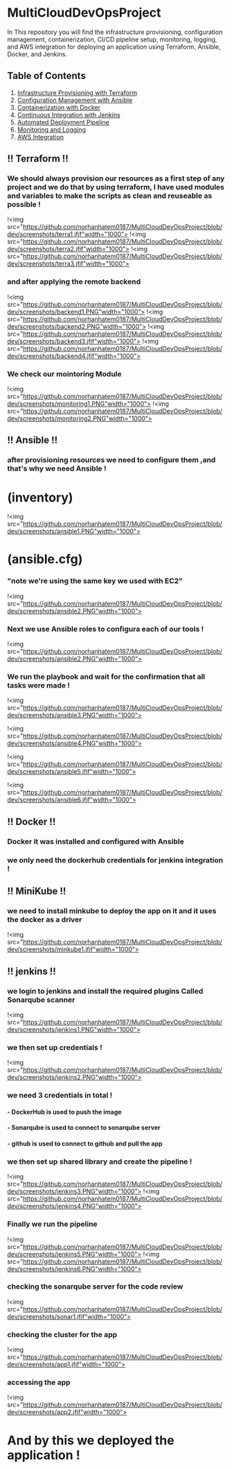 # MultiCloudDevOpsProject

In This repository you will find the infrastructure provisioning, configuration management, containerization, CI/CD pipeline setup, monitoring, logging, and AWS integration for deploying an application using Terraform, Ansible, Docker, and Jenkins.

## Table of Contents

1. [Infrastructure Provisioning with Terraform](#infrastructure-provisioning-with-terraform)
2. [Configuration Management with Ansible](#configuration-management-with-ansible)
3. [Containerization with Docker](#containerization-with-docker)
4. [Continuous Integration with Jenkins](#continuous-integration-with-jenkins)
5. [Automated Deployment Pipeline](#automated-deployment-pipeline)
6. [Monitoring and Logging](#monitoring-and-logging)
7. [AWS Integration](#aws-integration)

## !! Terraform !!

### We should always provision our resources as a first step of any project and we do that by using terraform, I have used modules and variables to make the scripts as clean and reuseable as possible ! 
!<img src="https://github.com/norhanhatem0187/MultiCloudDevOpsProject/blob/dev/screenshots/terra1.jfif"width="1000">
!<img src="https://github.com/norhanhatem0187/MultiCloudDevOpsProject/blob/dev/screenshots/terra2.jfif"width="1000">
!<img src="https://github.com/norhanhatem0187/MultiCloudDevOpsProject/blob/dev/screenshots/terra3.jfif"width="1000">

### and after applying the remote backend

!<img src="https://github.com/norhanhatem0187/MultiCloudDevOpsProject/blob/dev/screenshots/backend1.PNG"width="1000">
!<img src="https://github.com/norhanhatem0187/MultiCloudDevOpsProject/blob/dev/screenshots/backend2.PNG"width="1000">
!<img src="https://github.com/norhanhatem0187/MultiCloudDevOpsProject/blob/dev/screenshots/backend3.jfif"width="1000">
!<img src="https://github.com/norhanhatem0187/MultiCloudDevOpsProject/blob/dev/screenshots/backend4.jfif"width="1000">

### We check our mointoring Module

!<img src="https://github.com/norhanhatem0187/MultiCloudDevOpsProject/blob/dev/screenshots/monitoring1.PNG"width="1000">
!<img src="https://github.com/norhanhatem0187/MultiCloudDevOpsProject/blob/dev/screenshots/monitoring2.PNG"width="1000">

## !! Ansible !! 
### after provisioning resources we need to configure them ,and that's why we need Ansible ! 
# (inventory)
!<img src="https://github.com/norhanhatem0187/MultiCloudDevOpsProject/blob/dev/screenshots/ansible1.PNG"width="1000">
# (ansible.cfg) 
### "note we're using the same key we used with EC2"

!<img src="https://github.com/norhanhatem0187/MultiCloudDevOpsProject/blob/dev/screenshots/ansible2.PNG"width="1000">

### Next we use Ansible roles to configura each of our tools ! 

!<img src="https://github.com/norhanhatem0187/MultiCloudDevOpsProject/blob/dev/screenshots/ansible2.PNG"width="1000">

### We run the playbook and wait for the confirmation that all tasks were made !

!<img src="https://github.com/norhanhatem0187/MultiCloudDevOpsProject/blob/dev/screenshots/ansible3.PNG"width="1000">

!<img src="https://github.com/norhanhatem0187/MultiCloudDevOpsProject/blob/dev/screenshots/ansible4.PNG"width="1000">

!<img src="https://github.com/norhanhatem0187/MultiCloudDevOpsProject/blob/dev/screenshots/ansible5.jfif"width="1000">

!<img src="https://github.com/norhanhatem0187/MultiCloudDevOpsProject/blob/dev/screenshots/ansible6.jfif"width="1000">

## !! Docker !!

### Docker it was installed and configured with Ansible 
### we only need the dockerhub credentials for jenkins integration ! 

## !! MiniKube !! 

### we need to install minkube to deploy the app on it and it uses the docker as a driver

!<img src="https://github.com/norhanhatem0187/MultiCloudDevOpsProject/blob/dev/screenshots/minkube1.jfif"width="1000">

## !! jenkins !! 
### we login to jenkins and install the required plugins Called Sonarqube scanner 
!<img src="https://github.com/norhanhatem0187/MultiCloudDevOpsProject/blob/dev/screenshots/jenkins1.PNG"width="1000">

### we then set up credentials !
!<img src="https://github.com/norhanhatem0187/MultiCloudDevOpsProject/blob/dev/screenshots/jenkins2.PNG"width="1000">

### we need 3 credentials in total ! 
#### - DockerHub is used to push the image 
#### - Sonarqube is used to connect to sonarqube server 
#### - github is used to connect to github and pull the app

### we then set up shared library and create the pipeline !
!<img src="https://github.com/norhanhatem0187/MultiCloudDevOpsProject/blob/dev/screenshots/jenkins3.PNG"width="1000">
!<img src="https://github.com/norhanhatem0187/MultiCloudDevOpsProject/blob/dev/screenshots/jenkins4.PNG"width="1000">
### Finally we run the pipeline
!<img src="https://github.com/norhanhatem0187/MultiCloudDevOpsProject/blob/dev/screenshots/jenkins5.PNG"width="1000">
!<img src="https://github.com/norhanhatem0187/MultiCloudDevOpsProject/blob/dev/screenshots/jenkins6.PNG"width="1000">

### checking the sonarqube server for the code review
!<img src="https://github.com/norhanhatem0187/MultiCloudDevOpsProject/blob/dev/screenshots/sonar1.jfif"width="1000">

### checking the cluster for the app
!<img src="https://github.com/norhanhatem0187/MultiCloudDevOpsProject/blob/dev/screenshots/app1.jfif"width="1000">

### accessing the app
!<img src="https://github.com/norhanhatem0187/MultiCloudDevOpsProject/blob/dev/screenshots/app2.jfif"width="1000">

# And by this we deployed the application !

